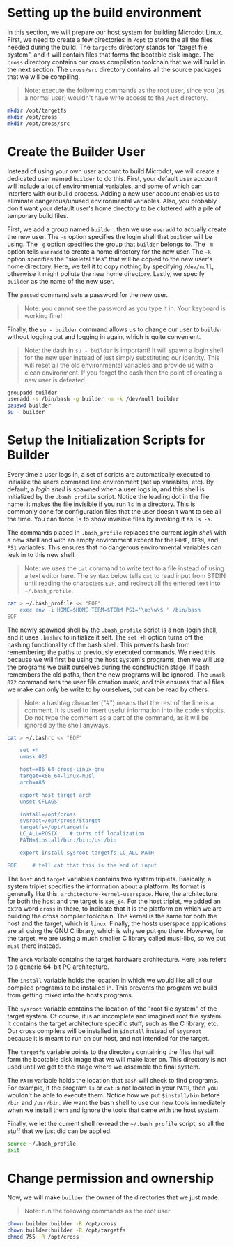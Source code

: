 # Setting up the build environment

In this section, we will prepare our host system for building Microdot
Linux.
First, we need to create a few directories in `/opt` to store the all
the files needed during the build. The `targetfs` directory stands for
"target file system", and it will contain files that forms the bootable
disk image. The `cross` directory contains our cross compilation toolchain
that we will build in the next section. The `cross/src` directory contains
all the source packages that we will be compiling. 

> Note: execute the following commands as the root user, since you (as a
> normal user) wouldn't have write access to the `/opt` directory.

```bash
mkdir /opt/targetfs
mkdir /opt/cross
mkdir /opt/cross/src
```


# Create the Builder User

Instead of using your own user account to build Microdot, we will create
a dedicated user named `builder` to do this. First, your default user
account will include a lot of environmental variables, and some of which
can interfere with our build process. Adding a new user account enables
us to eliminate dangerous/unused environmental variables. Also, you
probably don't want your default user's home directory to be cluttered
with a pile of temporary build files. 

First, we add a group named `builder`, then we use `useradd` to actually
create the new user. The `-s` option specifies the login shell that
`builder` will be using. The `-g` option specifies the group that `builder`
belongs to. The `-m` option tells `useradd` to create a home directory for
the new user. The `-k` option specifies the "skeletal files" that will
be copied to the new user's home directory. Here, we tell it to copy
nothing by specifying `/dev/null`, otherwise it might pollute the new home
directory. Lastly, we specify `builder` as the name of the new user.

The `passwd` command sets a password for the new user.
> Note: you cannot see the password as you type it in. Your keyboard is
> working fine!

Finally, the `su - builder` command allows us to change our user to
`builder` without logging out and logging in again, which is quite
convenient.
> Note: the dash in `su - builder` is important! It will spawn a login
> shell for the new user instead of just simply substituting our identity.
> This will reset all the old environmental variables and provide us with
> a clean environment. If you forget the dash then the point of creating
> a new user is defeated.

```bash
groupadd builder
useradd -s /bin/bash -g builder -m -k /dev/null builder
passwd builder
su - builder
```


# Setup the Initialization Scripts for Builder

Every time a user logs in, a set of scripts are automatically executed
to initialize the users command line environment (set up variables, etc).
By default, a _login shell_ is spawned when a user logs in, and this shell
is initialized by the `.bash_profile` script. Notice the leading dot in the
file name: it makes the file invisible if you run `ls` in a directory. This
is commonly done for configuration files that the user doesn't want to see
all the time. You can force `ls` to show invisible files by invoking it as
`ls -a`.

The commands placed in `.bash_profile` replaces the current _login shell_
with a new shell and with an empty environment except for the `HOME`,
`TERM`, and `PS1` variables. This ensures that no dangerous environmental
variables can leak in to this new shell.

> Note: we uses the `cat` command to write text to a file instead of using
> a text editor here. The syntax below tells `cat` to read input from STDIN
> until reading the characters `EOF`, and redirect all the entered text
> into `~/.bash_profile`.

```bash
cat > ~/.bash_profile << "EOF"
	exec env -i HOME=$HOME TERM=$TERM PS1='\u:\w\$ ' /bin/bash
EOF
```

The newly spawned shell by the `.bash_profile` script is a non-login shell,
and it uses `.bashrc` to initialize it self. The `set +h` option turns off
the hashing functionality of the bash shell. This prevents bash from
remembering the paths to previously executed commands. We need this because
we will first be using the host system's programs, then we will use the
programs we built ourselves during the construction stage. If bash
remembers the old paths, then the new programs will be ignored. The `umask
022` command sets the user file creation mask, and this ensures that all
files we make can only be write to by ourselves, but can be read by others.

> Note: a hashtag character ("#") means that the rest of the line is a
> comment. It is used to insert useful information into the code snippits.
> Do not type the comment as a part of the command, as it will be ignored
> by the shell anyways.

```bash
cat > ~/.bashrc << "EOF"

	set +h
	umask 022

	host=x86_64-cross-linux-gnu
	target=x86_64-linux-musl
	arch=x86

	export host target arch
	unset CFLAGS

	install=/opt/cross
	sysroot=/opt/cross/$target
	targetfs=/opt/targetfs
	LC_ALL=POSIX	# turns off localization
	PATH=$install/bin:/bin:/usr/bin

	export install sysroot targetfs LC_ALL PATH

EOF		# tell cat that this is the end of input
```

The `host` and `target` variables contains two system triplets. Basically,
a system triplet specifies the information about a platform. Its format is
generally like this: `architecture-kernel-userspace`. Here, the architecture
for both the host and the target is `x86_64`. For the host triplet, we
added an extra word `cross` in there, to indicate that it is the platform
on which we are building the cross compiler toolchain. The kernel is the
same for both the host and the target, which is `linux`. Finally, the hosts
userspace applications are all using the GNU C library, which is why we put
`gnu` there. However, for the target, we are using a much smaller C library
called musl-libc, so we put `musl` there instead.

The `arch` variable contains the target hardware architecture. Here, `x86`
refers to a generic 64-bit PC architecture.

The `install` variable holds the location in which we would like all of our
compiled programs to be installed in. This prevents the program we build
from getting mixed into the hosts programs.

The `sysroot` variable contains the location of the "root file system" of
the target system. Of course, it is an incomplete and imagined root file
system. It contains the target architecture specific stuff, such as the
C library, etc. Our cross compilers will be installed in `$install` instead
of `$sysroot` because it is meant to run on our host, and not intended
for the target.

The `targetfs` variable points to the directory containing the files that
will form the bootable disk image that we will make later on. This
directory is not used until we get to the stage where we assemble the final
system.

The `PATH` variable holds the location that `bash` will check to find
programs. For example, if the program `ls` or `cat` is not located in
your `PATH`, then you wouldn't be able to execute them. Notice how we
put `$install/bin` before `/bin` and `/usr/bin`. We want the bash shell
to use our new tools immediately when we install them and ignore the
tools that came with the host system.


Finally, we let the current shell re-read the `~/.bash_profile` script,
so all the stuff that we just did can be applied.

```bash
source ~/.bash_profile
exit
```

# Change permission and ownership

Now, we will make `builder` the owner of the directories that we just made.

> Note: run the following commands as the root user
```bash
chown builder:builder -R /opt/cross 
chown builder:builder -R /opt/targetfs
chmod 755 -R /opt/cross
```

